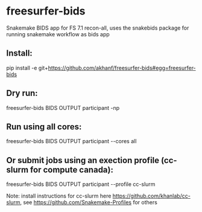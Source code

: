 # freesurfer-bids
Snakemake BIDS app for FS 7.1 recon-all, uses the snakebids package for running snakemake workflow as bids app

## Install:
pip install -e git+https://github.com/akhanf/freesurfer-bids#egg=freesurfer-bids

## Dry run:
freesurfer-bids BIDS OUTPUT participant -np

## Run using all cores:
freesurfer-bids BIDS OUTPUT participant --cores all

## Or submit jobs using an exection profile (cc-slurm for compute canada):
freesurfer-bids BIDS OUTPUT participant --profile cc-slurm

Note: install instructions for cc-slurm here https://github.com/khanlab/cc-slurm, see https://github.com/Snakemake-Profiles for others
